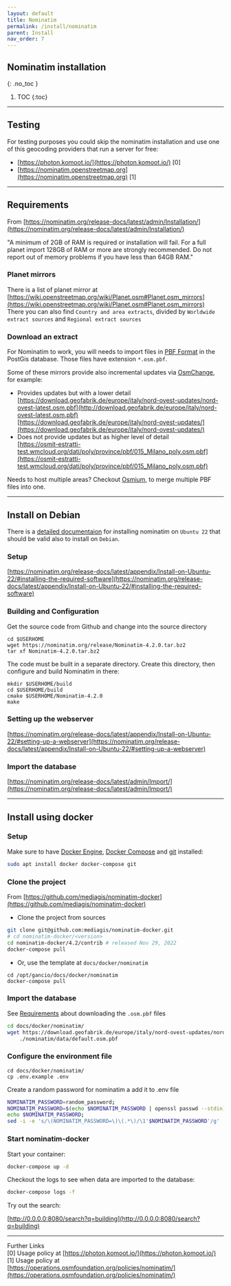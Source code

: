 ```yaml
---
layout: default
title: Nominatim
permalink: /install/nominatim
parent: Install
nav_order: 7
---
```


## Nominatim installation
{: .no_toc }

1. TOC
{:toc}

---

## Testing
For testing purposes you could skip the nominatim installation and use one of this geocoding providers that run a server for free:

- [https://photon.komoot.io/](https://photon.komoot.io/) [0]
- [https://nominatim.openstreetmap.org](https://nominatim.openstreetmap.org) [1]

---

## Requirements
From [https://nominatim.org/release-docs/latest/admin/Installation/](https://nominatim.org/release-docs/latest/admin/Installation/)

"A minimum of 2GB of RAM is required or installation will fail. For a full planet import 128GB of RAM or more are strongly recommended. Do not report out of memory problems if you have less than 64GB RAM."

### Planet mirrors
There is a list of planet mirror at [https://wiki.openstreetmap.org/wiki/Planet.osm#Planet.osm_mirrors](https://wiki.openstreetmap.org/wiki/Planet.osm#Planet.osm_mirrors)      
There you can also find `Country and area extracts`, divided by `Worldwide extract sources` and `Regional extract sources`

### Download an extract
For Nominatim to work, you will needs to import files in [PBF Format](https://wiki.openstreetmap.org/wiki/PBF_Format) in the PostGis database. Those files have extension `*.osm.pbf`.

Some of these mirrors provide also incremental updates via [OsmChange](https://wiki.openstreetmap.org/wiki/OsmChange), for example:
- Provides updates but with a lower detail    
[https://download.geofabrik.de/europe/italy/nord-ovest-updates/nord-ovest-latest.osm.pbf](http://download.geofabrik.de/europe/italy/nord-ovest-latest.osm.pbf)    
[https://download.geofabrik.de/europe/italy/nord-ovest-updates/](https://download.geofabrik.de/europe/italy/nord-ovest-updates/)
- Does not provide updates but as higher level of detail     
[https://osmit-estratti-test.wmcloud.org/dati/poly/province/pbf/015_Milano_poly.osm.pbf](https://osmit-estratti-test.wmcloud.org/dati/poly/province/pbf/015_Milano_poly.osm.pbf)

Needs to host multiple areas? Checkout [Osmium](https://osmcode.org/osmium-tool/manual.html), to merge multiple PBF files into one.

---

## Install on Debian
There is a [detailed documentaion](https://nominatim.org/release-docs/latest/appendix/Install-on-Ubuntu-22/) for installing nominatim on `Ubuntu 22` that should be valid also to install on `Debian`.

### Setup
[https://nominatim.org/release-docs/latest/appendix/Install-on-Ubuntu-22/#installing-the-required-software](https://nominatim.org/release-docs/latest/appendix/Install-on-Ubuntu-22/#installing-the-required-software)

### Building and Configuration

Get the source code from Github and change into the source directory
```
cd $USERHOME
wget https://nominatim.org/release/Nominatim-4.2.0.tar.bz2
tar xf Nominatim-4.2.0.tar.bz2
```

The code must be built in a separate directory. Create this directory, then configure and build Nominatim in there:
```
mkdir $USERHOME/build
cd $USERHOME/build
cmake $USERHOME/Nominatim-4.2.0
make
```

### Setting up the webserver
[https://nominatim.org/release-docs/latest/appendix/Install-on-Ubuntu-22/#setting-up-a-webserver](https://nominatim.org/release-docs/latest/appendix/Install-on-Ubuntu-22/#setting-up-a-webserver)

### Import the database
[https://nominatim.org/release-docs/latest/admin/Import/](https://nominatim.org/release-docs/latest/admin/Import/)

---

## Install using docker

### Setup
Make sure to have [Docker Engine](https://docs.docker.com/engine/install/),
[Docker Compose](https://docs.docker.com/compose/install/) and [git](https://git-scm.com/downloads) installed:
```bash
sudo apt install docker docker-compose git
```

### Clone the project
From [https://github.com/mediagis/nominatim-docker](https://github.com/mediagis/nominatim-docker)    

- Clone the project from sources
```bash
git clone git@github.com:mediagis/nominatim-docker.git
# cd nominatim-docker/<version>
cd nominatim-docker/4.2/contrib # released Nov 29, 2022
docker-compose pull
```

- Or, use the template at `docs/docker/nominatim`
```
cd /opt/gancio/docs/docker/nominatim
docker-compose pull
```

### Import the database
See [Requirements](#requirements) about downloading the `.osm.pbf` files
```bash
cd docs/docker/nominatim/
wget https://download.geofabrik.de/europe/italy/nord-ovest-updates/nord-ovest-latest.osm.pbf \
    ./nominatim/data/default.osm.pbf
```

### Configure the environment file
```
cd docs/docker/nominatim/
cp .env.example .env
```
Create a random password for nominatim a add it to .env file
```bash
NOMINATIM_PASSWORD=random_password;
NOMINATIM_PASSWORD=$(echo $NOMINATIM_PASSWORD | openssl passwd --stdin);
echo $NOMINATIM_PASSWORD;
sed -i -e 's/\(NOMINATIM_PASSWORD=\)\(.*\)/\1'$NOMINATIM_PASSWORD'/g' .env
```

### Start nominatim-docker

Start your container:
```bash
docker-compose up -d
```
Checkout the logs to see when data are imported to the database:
```bash
docker-compose logs -f
```

Try out the search:

[http://0.0.0.0:8080/search?q=building](http://0.0.0.0:8080/search?q=building)

---
Further Links      
[0] Usage policy at [https://photon.komoot.io/](https://photon.komoot.io/)     
[1] Usage policy at [https://operations.osmfoundation.org/policies/nominatim/](https://operations.osmfoundation.org/policies/nominatim/)
